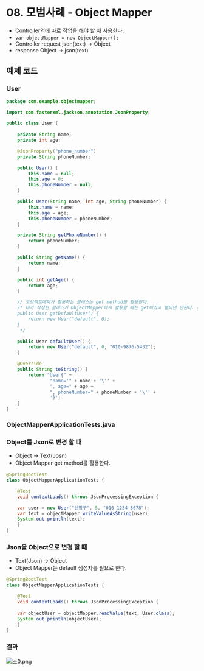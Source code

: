 # 08. 모범사례 - Object Mapper

- Controller외에 따로 작업을 해야 할 때 사용한다.
- `var objectMapper = new ObjectMapper();`
- Controller request json(text) → Object
- response Object → json(text)

## 예제 코드

### User

```java
package com.example.objectmapper;

import com.fasterxml.jackson.annotation.JsonProperty;

public class User {
    
    private String name;
    private int age;

    @JsonProperty("phone_number")
    private String phoneNumber;

    public User() {
        this.name = null;
        this.age = 0;
        this.phoneNumber = null;
    }

    public User(String name, int age, String phoneNumber) {
        this.name = name;
        this.age = age;
        this.phoneNumber = phoneNumber;
    }

    private String getPhoneNumber() {
        return phoneNumber;
    }

    public String getName() {
        return name;
    }

    public int getAge() {
        return age;
    }

    // 오브젝트매퍼가 활용하는 클래스는 get method를 활용한다.
    /* 내가 작성한 클래스가 ObjectMapper에서 활용할 때는 get이라고 붙이면 안된다. get이 메서드명에서 빠져야한다.
    public User getDefaultUser() {
        return new User("default", 0);
    }
     */

    public User defaultUser() {
        return new User("default", 0, "010-9876-5432");
    }

    @Override
    public String toString() {
        return "User{" +
                "name='" + name + '\'' +
                ", age=" + age +
                ", phoneNumber=" + phoneNumber + '\'' +
                '}';
    }
}
```

### ObjectMapperApplicationTests.java

### Object를 Json로 변경 할 때

- Object → Text(Josn)
- Object Mapper get method를 활용한다.

```java
@SpringBootTest
class ObjectMapperApplicationTests {

    @Test
    void contextLoads() throws JsonProcessingException {

	var user = new User("신짱구", 5, "010-1234-5678");
	var text = objectMapper.writeValueAsString(user);
	System.out.println(text);
    }
}
```

### Json을 Object으로 변경 할 때

- Text(Json) → Object
- Object Mapper는 default 생성자를 필요로 한다.

```java
@SpringBootTest
class ObjectMapperApplicationTests {

    @Test
    void contextLoads() throws JsonProcessingException {
				
	var objectUser = objectMapper.readValue(text, User.class);
	System.out.println(objectUser);
    }
}
```

### 결과

![스0.png](https://t1.daumcdn.net/cafeattach/1Dzpp/0eb365383f6b3fef0e55b5eaeaede59dcebe31a0)
